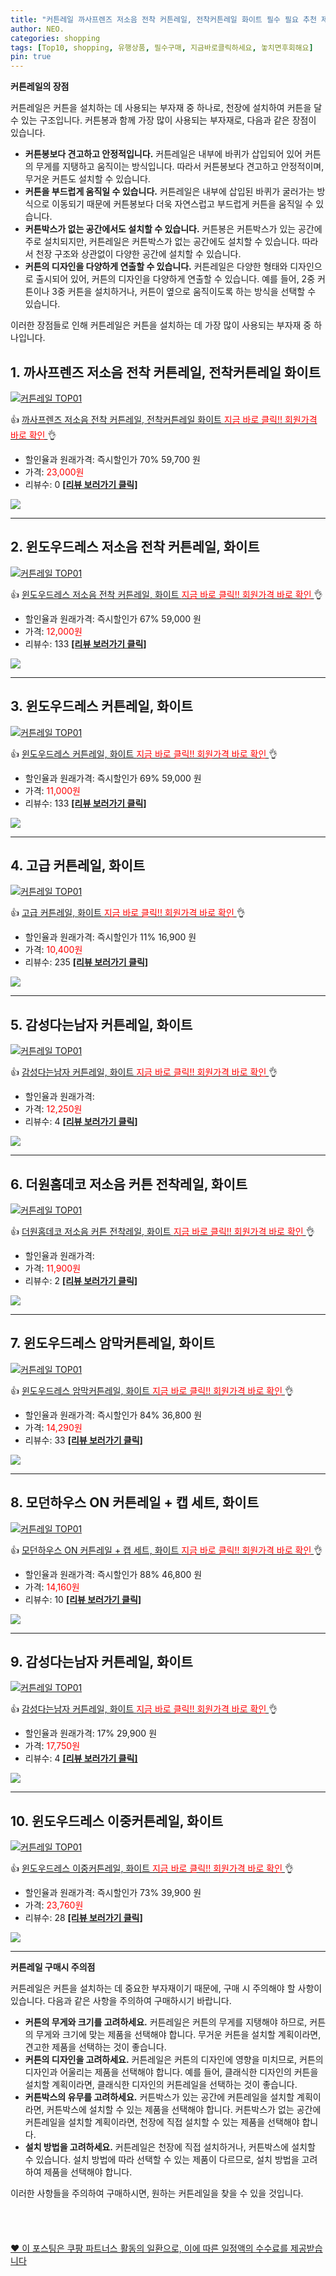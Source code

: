 ```yaml
---
title: "커튼레일 까사프렌즈 저소음 전착 커튼레일, 전착커튼레일 화이트 필수 필요 추천 제품 비교 최저 가격 비교 장점 구매 후기 구매평"
author: NEO.
categories: shopping
tags: [Top10, shopping, 유행상품, 필수구매, 지금바로클릭하세요, 놓치면후회해요]
pin: true
---
```

**커튼레일의 장점**

커튼레일은 커튼을 설치하는 데 사용되는 부자재 중 하나로, 천장에 설치하여 커튼을 달 수 있는 구조입니다. 커튼봉과 함께 가장 많이 사용되는 부자재로, 다음과 같은 장점이 있습니다.

* **커튼봉보다 견고하고 안정적입니다.** 커튼레일은 내부에 바퀴가 삽입되어 있어 커튼의 무게를 지탱하고 움직이는 방식입니다. 따라서 커튼봉보다 견고하고 안정적이며, 무거운 커튼도 설치할 수 있습니다.
* **커튼을 부드럽게 움직일 수 있습니다.** 커튼레일은 내부에 삽입된 바퀴가 굴러가는 방식으로 이동되기 때문에 커튼봉보다 더욱 자연스럽고 부드럽게 커튼을 움직일 수 있습니다.
* **커튼박스가 없는 공간에서도 설치할 수 있습니다.** 커튼봉은 커튼박스가 있는 공간에 주로 설치되지만, 커튼레일은 커튼박스가 없는 공간에도 설치할 수 있습니다. 따라서 천장 구조와 상관없이 다양한 공간에 설치할 수 있습니다.
* **커튼의 디자인을 다양하게 연출할 수 있습니다.** 커튼레일은 다양한 형태와 디자인으로 출시되어 있어, 커튼의 디자인을 다양하게 연출할 수 있습니다. 예를 들어, 2중 커튼이나 3중 커튼을 설치하거나, 커튼이 옆으로 움직이도록 하는 방식을 선택할 수 있습니다.

이러한 장점들로 인해 커튼레일은 커튼을 설치하는 데 가장 많이 사용되는 부자재 중 하나입니다.

   

## 1. 까사프렌즈 저소음 전착 커튼레일, 전착커튼레일 화이트

[![커튼레일 TOP01](https://thumbnail9.coupangcdn.com/thumbnails/remote/490x490ex/image/vendor_inventory/ccb2/669b0957a7e92f1bdc6e3ff411e3ad277395964f8f763fbe40d18fb27c85.jpg)](https://link.coupang.com/re/AFFSDP?lptag=AF3617701&subid=GithubCoopas&pageKey=7665730669&traceid=V0-153&itemId=20434801094&vendorItemId=87515697649)


👍 [까사프렌즈 저소음 전착 커튼레일, 전착커튼레일 화이트 <font color=red> 지금 바로 클릭!! 회원가격 바로 확인 </font> ](https://link.coupang.com/re/AFFSDP?lptag=AF3617701&subid=GithubCoopas&pageKey=7665730669&traceid=V0-153&itemId=20434801094&vendorItemId=87515697649) 👌 


- 할인율과 원래가격: 즉시할인가 70%  59,700   원
- 가격: <span style='color:red'>23,000원</span>
- 리뷰수: 0  [**[리뷰 보러가기 클릭]**](https://link.coupang.com/re/AFFSDP?lptag=AF3617701&subid=GithubCoopas&pageKey=7665730669&traceid=V0-153&itemId=20434801094&vendorItemId=87515697649)

[![](/discount_price.png)](https://link.coupang.com/re/AFFSDP?lptag=AF3617701&subid=GithubCoopas&pageKey=7665730669&traceid=V0-153&itemId=20434801094&vendorItemId=87515697649)

---


   

## 2. 윈도우드레스 저소음 전착 커튼레일, 화이트

[![커튼레일 TOP01](https://thumbnail8.coupangcdn.com/thumbnails/remote/490x490ex/image/rs_quotation_api/kecxuvho/9460e8e624a04094abfcbcd14a1d8e61.png)](https://link.coupang.com/re/AFFSDP?lptag=AF3617701&subid=GithubCoopas&pageKey=6170454555&traceid=V0-153&itemId=12040873184&vendorItemId=79313098046)


👍 [윈도우드레스 저소음 전착 커튼레일, 화이트 <font color=red> 지금 바로 클릭!! 회원가격 바로 확인 </font> ](https://link.coupang.com/re/AFFSDP?lptag=AF3617701&subid=GithubCoopas&pageKey=6170454555&traceid=V0-153&itemId=12040873184&vendorItemId=79313098046) 👌 


- 할인율과 원래가격: 즉시할인가 67%  59,000   원
- 가격: <span style='color:red'>12,000원</span>
- 리뷰수: 133  [**[리뷰 보러가기 클릭]**](https://link.coupang.com/re/AFFSDP?lptag=AF3617701&subid=GithubCoopas&pageKey=6170454555&traceid=V0-153&itemId=12040873184&vendorItemId=79313098046)

[![](/discount_price.png)](https://link.coupang.com/re/AFFSDP?lptag=AF3617701&subid=GithubCoopas&pageKey=6170454555&traceid=V0-153&itemId=12040873184&vendorItemId=79313098046)

---


   

## 3. 윈도우드레스 커튼레일, 화이트

[![커튼레일 TOP01](https://thumbnail10.coupangcdn.com/thumbnails/remote/490x490ex/image/retail/images/2020/07/15/19/3/57ee5bb3-bcd8-4412-bebc-f84763d8fc23.jpg)](https://link.coupang.com/re/AFFSDP?lptag=AF3617701&subid=GithubCoopas&pageKey=2234998&traceid=V0-153&itemId=3149938134&vendorItemId=71137526512)


👍 [윈도우드레스 커튼레일, 화이트 <font color=red> 지금 바로 클릭!! 회원가격 바로 확인 </font> ](https://link.coupang.com/re/AFFSDP?lptag=AF3617701&subid=GithubCoopas&pageKey=2234998&traceid=V0-153&itemId=3149938134&vendorItemId=71137526512) 👌 


- 할인율과 원래가격: 즉시할인가 69%  59,000   원
- 가격: <span style='color:red'>11,000원</span>
- 리뷰수: 133  [**[리뷰 보러가기 클릭]**](https://link.coupang.com/re/AFFSDP?lptag=AF3617701&subid=GithubCoopas&pageKey=2234998&traceid=V0-153&itemId=3149938134&vendorItemId=71137526512)

[![](/discount_price.png)](https://link.coupang.com/re/AFFSDP?lptag=AF3617701&subid=GithubCoopas&pageKey=2234998&traceid=V0-153&itemId=3149938134&vendorItemId=71137526512)

---


   

## 4. 고급 커튼레일, 화이트

[![커튼레일 TOP01](https://thumbnail6.coupangcdn.com/thumbnails/remote/490x490ex/image/retail/images/2023/03/14/17/9/4821c938-3824-4df9-a238-34aa65428e04.jpg)](https://link.coupang.com/re/AFFSDP?lptag=AF3617701&subid=GithubCoopas&pageKey=7196880305&traceid=V0-153&itemId=18182144926&vendorItemId=85331133713)


👍 [고급 커튼레일, 화이트 <font color=red> 지금 바로 클릭!! 회원가격 바로 확인 </font> ](https://link.coupang.com/re/AFFSDP?lptag=AF3617701&subid=GithubCoopas&pageKey=7196880305&traceid=V0-153&itemId=18182144926&vendorItemId=85331133713) 👌 


- 할인율과 원래가격: 즉시할인가 11%  16,900   원
- 가격: <span style='color:red'>10,400원</span>
- 리뷰수: 235  [**[리뷰 보러가기 클릭]**](https://link.coupang.com/re/AFFSDP?lptag=AF3617701&subid=GithubCoopas&pageKey=7196880305&traceid=V0-153&itemId=18182144926&vendorItemId=85331133713)

[![](/discount_price.png)](https://link.coupang.com/re/AFFSDP?lptag=AF3617701&subid=GithubCoopas&pageKey=7196880305&traceid=V0-153&itemId=18182144926&vendorItemId=85331133713)

---


   

## 5. 감성다는남자 커튼레일, 화이트

[![커튼레일 TOP01](https://thumbnail10.coupangcdn.com/thumbnails/remote/490x490ex/image/retail/images/2021/06/07/16/2/b26f3e18-731d-405f-aca7-db859613f0a6.jpg)](https://link.coupang.com/re/AFFSDP?lptag=AF3617701&subid=GithubCoopas&pageKey=5638212184&traceid=V0-153&itemId=9190102960&vendorItemId=76475886538)


👍 [감성다는남자 커튼레일, 화이트 <font color=red> 지금 바로 클릭!! 회원가격 바로 확인 </font> ](https://link.coupang.com/re/AFFSDP?lptag=AF3617701&subid=GithubCoopas&pageKey=5638212184&traceid=V0-153&itemId=9190102960&vendorItemId=76475886538) 👌 


- 할인율과 원래가격: 
- 가격: <span style='color:red'>12,250원</span>
- 리뷰수: 4  [**[리뷰 보러가기 클릭]**](https://link.coupang.com/re/AFFSDP?lptag=AF3617701&subid=GithubCoopas&pageKey=5638212184&traceid=V0-153&itemId=9190102960&vendorItemId=76475886538)

[![](/discount_price.png)](https://link.coupang.com/re/AFFSDP?lptag=AF3617701&subid=GithubCoopas&pageKey=5638212184&traceid=V0-153&itemId=9190102960&vendorItemId=76475886538)

---


   

## 6. 더원홈데코 저소음 커튼 전착레일, 화이트

[![커튼레일 TOP01](https://thumbnail8.coupangcdn.com/thumbnails/remote/490x490ex/image/vendor_inventory/4f8f/9015bc019e8e3b3b21342108adc193fd73d09b1b4771f8e4888ab363d8ff.jpg)](https://link.coupang.com/re/AFFSDP?lptag=AF3617701&subid=GithubCoopas&pageKey=7742679876&traceid=V0-153&itemId=20835614198&vendorItemId=87863956594)


👍 [더원홈데코 저소음 커튼 전착레일, 화이트 <font color=red> 지금 바로 클릭!! 회원가격 바로 확인 </font> ](https://link.coupang.com/re/AFFSDP?lptag=AF3617701&subid=GithubCoopas&pageKey=7742679876&traceid=V0-153&itemId=20835614198&vendorItemId=87863956594) 👌 


- 할인율과 원래가격: 
- 가격: <span style='color:red'>11,900원</span>
- 리뷰수: 2  [**[리뷰 보러가기 클릭]**](https://link.coupang.com/re/AFFSDP?lptag=AF3617701&subid=GithubCoopas&pageKey=7742679876&traceid=V0-153&itemId=20835614198&vendorItemId=87863956594)

[![](/discount_price.png)](https://link.coupang.com/re/AFFSDP?lptag=AF3617701&subid=GithubCoopas&pageKey=7742679876&traceid=V0-153&itemId=20835614198&vendorItemId=87863956594)

---


   

## 7. 윈도우드레스 암막커튼레일, 화이트

[![커튼레일 TOP01](https://thumbnail8.coupangcdn.com/thumbnails/remote/490x490ex/image/retail/images/2020/03/24/19/5/62b5473c-8d9d-422f-852a-c1f62f322fcd.jpg)](https://link.coupang.com/re/AFFSDP?lptag=AF3617701&subid=GithubCoopas&pageKey=1388093365&traceid=V0-153&itemId=2423662796&vendorItemId=70417755931)


👍 [윈도우드레스 암막커튼레일, 화이트 <font color=red> 지금 바로 클릭!! 회원가격 바로 확인 </font> ](https://link.coupang.com/re/AFFSDP?lptag=AF3617701&subid=GithubCoopas&pageKey=1388093365&traceid=V0-153&itemId=2423662796&vendorItemId=70417755931) 👌 


- 할인율과 원래가격: 즉시할인가 84%  36,800   원
- 가격: <span style='color:red'>14,290원</span>
- 리뷰수: 33  [**[리뷰 보러가기 클릭]**](https://link.coupang.com/re/AFFSDP?lptag=AF3617701&subid=GithubCoopas&pageKey=1388093365&traceid=V0-153&itemId=2423662796&vendorItemId=70417755931)

[![](/discount_price.png)](https://link.coupang.com/re/AFFSDP?lptag=AF3617701&subid=GithubCoopas&pageKey=1388093365&traceid=V0-153&itemId=2423662796&vendorItemId=70417755931)

---


   

## 8. 모던하우스 ON 커튼레일 + 캡 세트, 화이트

[![커튼레일 TOP01](https://thumbnail7.coupangcdn.com/thumbnails/remote/490x490ex/image/rs_quotation_api/zgu92lsa/1ad86797b28e4d2a8a786ee76812ce06.jpg)](https://link.coupang.com/re/AFFSDP?lptag=AF3617701&subid=GithubCoopas&pageKey=5429387733&traceid=V0-153&itemId=19990402780&vendorItemId=87088298112)


👍 [모던하우스 ON 커튼레일 + 캡 세트, 화이트 <font color=red> 지금 바로 클릭!! 회원가격 바로 확인 </font> ](https://link.coupang.com/re/AFFSDP?lptag=AF3617701&subid=GithubCoopas&pageKey=5429387733&traceid=V0-153&itemId=19990402780&vendorItemId=87088298112) 👌 


- 할인율과 원래가격: 즉시할인가 88%  46,800   원
- 가격: <span style='color:red'>14,160원</span>
- 리뷰수: 10  [**[리뷰 보러가기 클릭]**](https://link.coupang.com/re/AFFSDP?lptag=AF3617701&subid=GithubCoopas&pageKey=5429387733&traceid=V0-153&itemId=19990402780&vendorItemId=87088298112)

[![](/discount_price.png)](https://link.coupang.com/re/AFFSDP?lptag=AF3617701&subid=GithubCoopas&pageKey=5429387733&traceid=V0-153&itemId=19990402780&vendorItemId=87088298112)

---


   

## 9. 감성다는남자 커튼레일, 화이트

[![커튼레일 TOP01](https://thumbnail9.coupangcdn.com/thumbnails/remote/490x490ex/image/rs_quotation_api/6eb5nndt/2023398d7fed487997a0ffaf9b580bab.jpg)](https://link.coupang.com/re/AFFSDP?lptag=AF3617701&subid=GithubCoopas&pageKey=5638212184&traceid=V0-153&itemId=9071739037&vendorItemId=76358042891)


👍 [감성다는남자 커튼레일, 화이트 <font color=red> 지금 바로 클릭!! 회원가격 바로 확인 </font> ](https://link.coupang.com/re/AFFSDP?lptag=AF3617701&subid=GithubCoopas&pageKey=5638212184&traceid=V0-153&itemId=9071739037&vendorItemId=76358042891) 👌 


- 할인율과 원래가격: 17%  29,900   원
- 가격: <span style='color:red'>17,750원</span>
- 리뷰수: 4  [**[리뷰 보러가기 클릭]**](https://link.coupang.com/re/AFFSDP?lptag=AF3617701&subid=GithubCoopas&pageKey=5638212184&traceid=V0-153&itemId=9071739037&vendorItemId=76358042891)

[![](/discount_price.png)](https://link.coupang.com/re/AFFSDP?lptag=AF3617701&subid=GithubCoopas&pageKey=5638212184&traceid=V0-153&itemId=9071739037&vendorItemId=76358042891)

---


   

## 10. 윈도우드레스 이중커튼레일, 화이트

[![커튼레일 TOP01](https://thumbnail6.coupangcdn.com/thumbnails/remote/490x490ex/image/retail/images/2020/07/21/14/9/91fe8ccb-970a-4b67-a30f-1631a79ba1dc.jpg)](https://link.coupang.com/re/AFFSDP?lptag=AF3617701&subid=GithubCoopas&pageKey=7742582721&traceid=V0-153&itemId=3167997013&vendorItemId=71155523687)


👍 [윈도우드레스 이중커튼레일, 화이트 <font color=red> 지금 바로 클릭!! 회원가격 바로 확인 </font> ](https://link.coupang.com/re/AFFSDP?lptag=AF3617701&subid=GithubCoopas&pageKey=7742582721&traceid=V0-153&itemId=3167997013&vendorItemId=71155523687) 👌 


- 할인율과 원래가격: 즉시할인가 73%  39,900   원
- 가격: <span style='color:red'>23,760원</span>
- 리뷰수: 28  [**[리뷰 보러가기 클릭]**](https://link.coupang.com/re/AFFSDP?lptag=AF3617701&subid=GithubCoopas&pageKey=7742582721&traceid=V0-153&itemId=3167997013&vendorItemId=71155523687)

[![](/discount_price.png)](https://link.coupang.com/re/AFFSDP?lptag=AF3617701&subid=GithubCoopas&pageKey=7742582721&traceid=V0-153&itemId=3167997013&vendorItemId=71155523687)

---
**커튼레일 구매시 주의점**

커튼레일은 커튼을 설치하는 데 중요한 부자재이기 때문에, 구매 시 주의해야 할 사항이 있습니다. 다음과 같은 사항을 주의하여 구매하시기 바랍니다.

* **커튼의 무게와 크기를 고려하세요.** 커튼레일은 커튼의 무게를 지탱해야 하므로, 커튼의 무게와 크기에 맞는 제품을 선택해야 합니다. 무거운 커튼을 설치할 계획이라면, 견고한 제품을 선택하는 것이 좋습니다.
* **커튼의 디자인을 고려하세요.** 커튼레일은 커튼의 디자인에 영향을 미치므로, 커튼의 디자인과 어울리는 제품을 선택해야 합니다. 예를 들어, 클래식한 디자인의 커튼을 설치할 계획이라면, 클래식한 디자인의 커튼레일을 선택하는 것이 좋습니다.
* **커튼박스의 유무를 고려하세요.** 커튼박스가 있는 공간에 커튼레일을 설치할 계획이라면, 커튼박스에 설치할 수 있는 제품을 선택해야 합니다. 커튼박스가 없는 공간에 커튼레일을 설치할 계획이라면, 천장에 직접 설치할 수 있는 제품을 선택해야 합니다.
* **설치 방법을 고려하세요.** 커튼레일은 천장에 직접 설치하거나, 커튼박스에 설치할 수 있습니다. 설치 방법에 따라 선택할 수 있는 제품이 다르므로, 설치 방법을 고려하여 제품을 선택해야 합니다.

이러한 사항들을 주의하여 구매하시면, 원하는 커튼레일을 찾을 수 있을 것입니다.<br><br><br><br><br> [ ❤  이 포스팅은 쿠팡 파트너스 활동의 일환으로, 이에 따른 일정액의 수수료를 제공받습니다](https://link.coupang.com/a/bcEFyh)